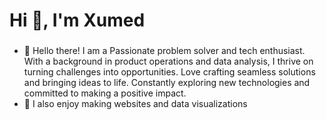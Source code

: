 <h1 align="left">Hi 👋, I'm Xumed</h1>
<h3 align="left"></h3>

- 👋 Hello there! I am a Passionate problem solver and tech enthusiast. With a background in product operations and data analysis, I thrive on turning challenges into opportunities. Love crafting seamless solutions and bringing ideas to life. Constantly exploring new technologies and committed to making a positive impact.
-  🌱 I also enjoy making websites and data visualizations 

<!-- -  📫  How to reach me [linkedin](https://www.linkedin.com/in/xumed001/) | xumed001@gmail.com 
    -  👨‍💻  I enjoy crafting elegant websites that seamlessly blend functionality and aesthetics
-->


<!-- <h3 align="left">Languages and Tools:</h3> -->
  
<!-- [![Top Langs](https://github-readme-stats.vercel.app/api/top-langs/?username=xumed001)](https://github.com/xumed001/github-readme-stats) 

[![My GitHub Stats](https://github-readme-stats.vercel.app/api/?username=xumed001&count_private=true&theme=tokyonight&showicons=true)]()
[![My GitHub Language Stats](https://github-readme-stats.vercel.app/api/top-langs/?username=xumed001&langs_count=5&theme=tokyonight)]()


-->
